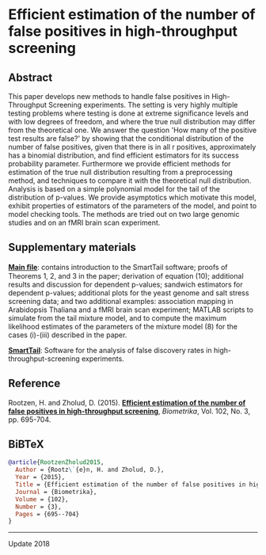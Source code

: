 # Efficient estimation of the number of false positives in high-throughput screening 

## Abstract
This paper develops new methods to handle false positives in High-Throughput Screening experiments. The setting is very highly multiple testing problems where testing is done at extreme significance levels and with low degrees of freedom, and where the true null distribution may differ from the theoretical one. We answer the question 'How many of the positive test results are false?' by showing that the conditional distribution of the number of false positives, given that there is in all r positives, approximately has a binomial distribution, and find efficient estimators for its success probability parameter. Furthermore we provide efficient methods for estimation of the true null distribution resulting from a preprocessing method, and techniques to compare it with the theoretical null distribution. Analysis is based on a simple polynomial model for the tail of the distribution of p-values. We provide asymptotics which motivate this model, exhibit properties of estimators of the parameters of the model, and point to model checking tools. The methods are tried out on two large genomic studies and on an fMRI brain scan experiment.

## Supplementary materials
[**Main ﬁle**](https://github.com/OGCJN/Tail-estimation-for-window-censored-processes/blob/master/Supplementary%20Materials/Supplementary%20materials.pdf): contains introduction to the SmartTail software; proofs of Theorems 1, 2, and 3 in the paper; derivation of equation (10); additional results and discussion for dependent p-values; sandwich estimators for dependent p-values; additional plots for the yeast genome and salt stress screening data; and two additional examples: association mapping in Arabidopsis Thaliana and a fMRI brain scan experiment; MATLAB scripts to simulate from the tail mixture model, and to compute the maximum likelihood estimates of the parameters of the mixture model (8) for the cases (i)-(iii) described in the paper.

[**SmartTail**](https://github.com/OGCJN/Tail-estimation-for-window-censored-processes/blob/master/Supplementary%20Materials): Software for the analysis of false discovery rates in high-throughput-screening experiments. 

## Reference
Rootzen, H. and Zholud, D. (2015). [**Efficient estimation of the number of false positives in high-throughput screening**](http://www.zholud.com/articles/Efficient-estimation-of-the-number-of-false-positives-in-high-throughput-screening.pdf), *Biometrika*, Vol. 102, No. 3, pp. 695-704.

## BiBTeX

``` BiBTeX
@article{RootzenZholud2015,
  Author = {Rootz\`{e}n, H. and Zholud, D.},
  Year = {2015},
  Title = {Efficient estimation of the number of false positives in high-throughput screening},
  Journal = {Biometrika},
  Volume = {102},
  Number = {3},
  Pages = {695--704}
}
```

---
Update 2018
